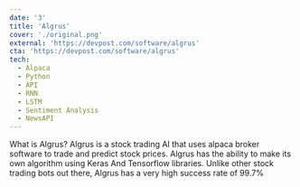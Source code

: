 ```yaml
---
date: '3'
title: 'Algrus'
cover: './original.png'
external: 'https://devpost.com/software/algrus'
cta: 'https://devpost.com/software/algrus'
tech:
  - Alpaca
  - Python
  - API
  - RNN
  - LSTM
  - Sentiment Analysis
  - NewsAPI
---
```


What is Algrus? Algrus is a stock trading AI that uses alpaca broker software to trade and predict stock prices. Algrus has the ability to make its own algorithm using Keras And Tensorflow libraries. Unlike other stock trading bots out there, Algrus has a very high success rate of 99.7%
